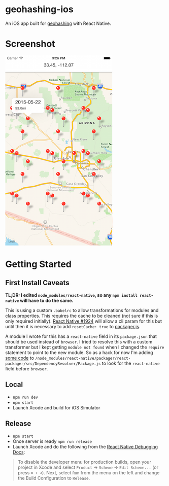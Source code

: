 geohashing-ios
==================

An iOS app built for [geohashing](https://xkcd.com/426/) with React Native.


# Screenshot

![screenshot](https://github.com/lukekarrys/geohashing-ios/raw/master/screenshots/geohashing.png)


# Getting Started

## First Install Caveats

**TL;DR: I edited `node_modules/react-native`, so any `npm install react-native` will have to do the same.**

This is using a custom `.babelrc` to allow transformations for modules and class properties. This requires the cache to be cleaned (not sure if this is only required initially). [React Native #1924](https://github.com/facebook/react-native/issues/1924) will allow a cli param for this but until then it is necessary to add `resetCache: true` to [packager.js](https://gist.github.com/brentvatne/794a77917d7a4b3cce5b/revisions#diff-25c411aaebc5c1757cec74ba9a0d6ba8R229).

A module I wrote for this has a `react-native` field in its `package.json` that should be used instead of `browser`. I tried to resolve this with a custom transformer but I kept getting `module not found` when I changed the `require` statement to point to the new module. So as a hack for now I'm adding [some code](https://gist.github.com/lukekarrys/16b5e62f4058a0228aff/revisions#diff-39aceb27a498bbd94b12434099507d5aR20) to `/node_modules/react-native/packager/react-packager/src/DependencyResolver/Package.js` to look for the `react-native` field before `browser`.

## Local
- `npm run dev`
- `npm start`
- Launch Xcode and build for iOS Simulator

## Release
- `npm start`
- Once server is ready `npm run release`
- Launch Xcode and do the following from the [React Native Debugging Docs](https://facebook.github.io/react-native/docs/debugging.html#debugging-react-native-apps):

> To disable the developer menu for production builds, open your project in Xcode and select `Product` → `Scheme` → `Edit Scheme...` (or press `⌘ + <`). Next, select `Run` from the menu on the left and change the Build Configuration to `Release`.
